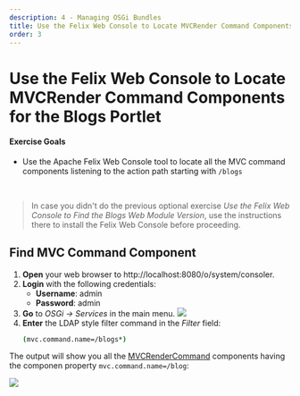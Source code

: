 ```yaml
---
description: 4 - Managing OSGi Bundles
title: Use the Felix Web Console to Locate MVCRender Command Components for the Blogs Portlet
order: 3
---
```


# Use the Felix Web Console to Locate MVCRender Command Components for the Blogs Portlet

<div class="ahead">
<h4>Exercise Goals</h4>
	<ul>
		<li>Use the Apache Felix Web Console tool to locate all the MVC command components listening to the action path starting with <code>/blogs</code></li>
	</ul>
</div>

<br />

> In case you didn't do the previous optional exercise *Use the Felix Web Console to Find the Blogs Web Module Version*, use the instructions there to install the Felix Web Console before proceeding.

## Find MVC Command Component

1. **Open** your web browser to http://localhost:8080/o/system/consoler.
1. **Login** with the following credentials:
	* __Username__: admin
	* __Password__: admin
1. **Go** to *OSGi → Services* in the main menu.
	<img src="../images/services-menu.png" style="max-width: 100%"/>
1. **Enter** the LDAP style filter command in the *Filter* field:
	```bash
	(mvc.command.name=/blogs*)
	```

The output will show you all the [MVCRenderCommand](https://github.com/liferay/liferay-portal/blob/7.1.x/portal-kernel/src/com/liferay/portal/kernel/portlet/bridges/mvc/MVCRenderCommand.java) components having the componen property `mvc.command.name=/blog`:	

<img src="../images/blogs-commands.png" style="max-width: 100%"/>
